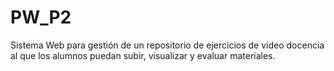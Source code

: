# PW_P2
Sistema Web para gestión de un repositorio de ejercicios de video docencia al que los alumnos puedan subir, visualizar y evaluar materiales.
